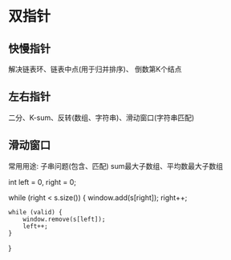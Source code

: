 # 双指针

## 快慢指针

解决链表环、链表中点(用于归并排序)、 倒数第K个结点

## 左右指针

二分、K-sum、反转(数组、字符串)、滑动窗口(字符串匹配)

## 滑动窗口

常用用途: 子串问题(包含、匹配) sum最大子数组、平均数最大子数组

int left = 0, right = 0;

while (right < s.size()) {
    window.add(s[right]);
    right++;

    while (valid) {
        window.remove(s[left]);
        left++;
    }
}